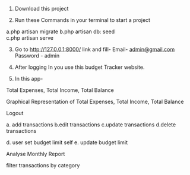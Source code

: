 <!-- This is the budget Tracker website -->

<!-- steps to start project -->
1. Download this project

2. Run these Commands in your terminal to start a project

a.php artisan migrate
b.php artisan db: seed  
c.php artisan serve 

3. Go to http://127.0.0.1:8000/ link and fill-
Email- admin@gmail.com
Password - admin

4. After logging In you use this budget Tracker website.

5. In this app-

<!-- Dashboard -->
Total Expenses, Total Income, Total Balance

Graphical Representation of Total Expenses, Total Income, Total Balance

Logout

<!-- Transaction -->
a. add transactions
b.edit transactions
c.update transactions
d.delete transactions

<!-- Budget -->
d. user set budget limit self 
e. update budget limit

<!-- Monthly Report -->
Analyse Monthly Report

<!-- filter -->
filter transactions by category




